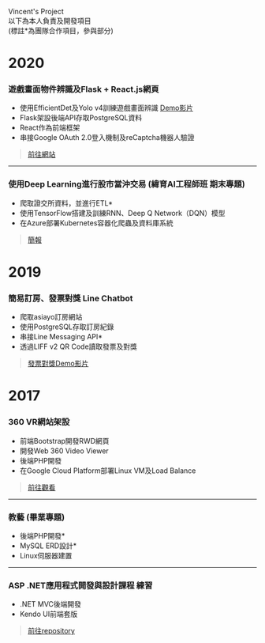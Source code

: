 Vincent's Project  
以下為本人負責及開發項目  
(標註*為團隊合作項目，參與部分)  


# 2020
### 遊戲畫面物件辨識及Flask + React.js網頁
* 使用EfficientDet及Yolo v4訓練遊戲畫面辨識 [Demo影片](https://drive.google.com/file/d/1-IrRLeY-si1KGgZB6E6LBzUr13KfnzgR/view?usp=sharing)
* Flask架設後端API存取PostgreSQL資料
* React作為前端框架
* 串接Google OAuth 2.0登入機制及reCaptcha機器人驗證
> [前往網站](https://elite-ai-lab.herokuapp.com/)

---
### 使用Deep Learning進行股市當沖交易  (緯育AI工程師班 期末專題)
* 爬取證交所資料，並進行ETL*  
* 使用TensorFlow搭建及訓練RNN、Deep Q Network（DQN）模型  
* 在Azure部署Kubernetes容器化爬蟲及資料庫系統  
> [簡報](https://github.com/vincent7293/Machine-Learning-for-Day-Trading)
  
# 2019
### 簡易訂房、發票對獎 Line Chatbot
* 爬取asiayo訂房網站
* 使用PostgreSQL存取訂房紀錄  
* 串接Line Messaging API*
* 透過LIFF v2 QR Code讀取發票及對獎  
> [發票對獎Demo影片](https://drive.google.com/file/d/1C_Ll1fEENFytrTzZRWu9RtbILH03zcP0/view?usp=sharing)
  
# 2017
### 360 VR網站架設
* 前端Bootstrap開發RWD網頁
* 開發Web 360 Video Viewer
* 後端PHP開發
* 在Google Cloud Platform部署Linux VM及Load Balance  
> [前往觀看](https://wonderwang.com)

---
### 教藝 (畢業專題)
* 後端PHP開發*
* MySQL ERD設計*
* Linux伺服器建置 

---
### ASP .NET應用程式開發與設計課程 練習
* .NET MVC後端開發  
* Kendo UI前端套版  
> [前往repository](https://github.com/vincent7293/.NET-MVC-Kendo-UI)
